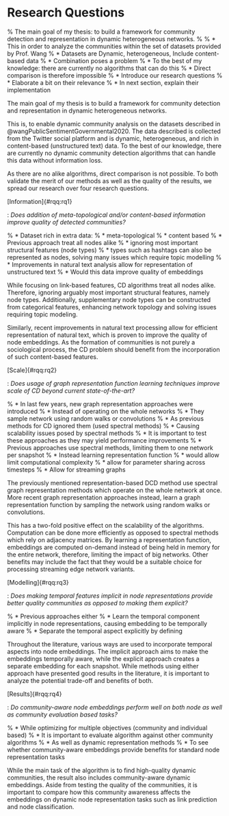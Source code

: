 # Research Questions

% The main goal of my thesis: to build a framework for community detection and representation in dynamic heterogeneous networks.
% 
% * This in order to analyze the communities within the set of datasets provided by Prof. Wang
%   * Datasets are Dynamic, heterogeneous, Include content-based data
%   * Combination poses a problem
% * To the best of my knowledge: there are currently no algorithms that can do this
% * Direct comparison is therefore impossible
% * Introduce our research questions
%   * Elaborate a bit on their relevance
%   * In next section, explain their implementation

The main goal of my thesis is to build a framework for community detection and representation in dynamic heterogeneous networks.

This is, to enable dynamic community analysis on the datasets described in @wangPublicSentimentGovernmental2020. The data described is collected from the Twitter social platform and is dynamic, heterogeneous, and rich in content-based (unstructured text) data. To the best of our knowledge, there are currently no dynamic community detection algorithms that can handle this data without information loss.

As there are no alike algorithms, direct comparison is not possible. To both validate the merit of our methods as well as the quality of the results, we spread our research over four research questions.



[Information]{#rqq:rq1}

: *Does addition of meta-topological and/or content-based information improve quality of detected communities?*

% * Dataset rich in extra data: 
%   * meta-topological
%   * content based
% * Previous approach treat all nodes alike 
%   * ignoring most important structural features (node types)
%   * types such as hashtags can also be represented as nodes, solving many issues which require topic modelling
% * Improvements in natural text analysis allow for representation of unstructured text
%   * Would this data improve quality of embeddings

While focusing on link-based features, CD algorithms treat all nodes alike. Therefore, ignoring arguably most important structural features, namely node types. Additionally, supplementary node types can be constructed from categorical features, enhancing network topology and solving issues requiring topic modeling.

Similarly, recent improvements in natural text processing allow for efficient representation of natural text, which is proven to improve the quality of node embeddings. As the formation of communities is not purely a sociological process, the CD problem should benefit from the incorporation of such content-based features.



[Scale]{#rqq:rq2}

: *Does usage of graph representation function learning techniques improve scale of CD beyond current state-of-the-art?*

% * In last few years, new graph representation approaches were introduced
%   * Instead of operating on the whole networks
%   * They sample network using random walks or convolutions
% * As previous methods for CD ignored them (used spectral methods)
%   * Causing scalability issues posed by spectral methods
%   * It is important to test these approaches as they may yield performance improvements
% * Previous approaches use spectral methods, limiting them to one network per snapshot
% * Instead learning representation function
%   * would allow limit computational complexity
%   * allow for parameter sharing across timesteps
%   * Allow for streaming graphs

The previously mentioned representation-based DCD method use spectral graph representation methods which operate on the whole network at once. More recent graph representation approaches instead, learn a graph representation function by sampling the network using random walks or convolutions.

This has a two-fold positive effect on the scalability of the algorithms. Computation can be done more efficiently as opposed to spectral methods which rely on adjacency matrices. By learning a representation function, embeddings are computed on-demand instead of being held in memory for the entire network, therefore, limiting the impact of big networks. Other benefits may include the fact that they would be a suitable choice for processing streaming edge network variants.



[Modelling]{#rqq:rq3}

: *Does making temporal features implicit in node representations provide better quality communities as opposed to making them explicit?*

% * Previous approaches either
%   * Learn the temporal component implicitly in node representations, causing embedding to be temporally aware
%   * Separate the temporal aspect explicitly by defining 

Throughout the literature, various ways are used to incorporate temporal aspects into node embeddings. The implicit approach aims to make the embeddings temporally aware, while the explicit approach creates a separate embedding for each snapshot. While methods using either approach have presented good results in the literature, it is important to analyze the potential trade-off and benefits of both.



[Results]{#rqq:rq4}

: *Do community-aware node embeddings perform well on both node as well as community evaluation based tasks?*

% * While optimizing for multiple objectives (community and individual based)
%   * It is important to evaluate algorithm against other community algorithms
%   * As well as dynamic representation methods
%   * To see whether community-aware embeddings provide benefits for standard node representation tasks

While the main task of the algorithm is to find high-quality dynamic communities, the result also includes community-aware dynamic embeddings. Aside from testing the quality of the communities, it is important to compare how this community awareness affects the embeddings on dynamic node representation tasks such as link prediction and node classification.
